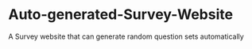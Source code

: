 # Auto-generated-Survey-Website
A Survey website that can generate random question sets automatically
